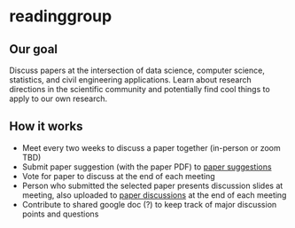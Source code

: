 # readinggroup

## Our goal
Discuss papers at the intersection of data science, computer science, statistics, and civil engineering applications. Learn about research directions in the scientific community and potentially find cool things to apply to our own research. 

## How it works
- Meet every two weeks to discuss a paper together (in-person or zoom TBD)
- Submit paper suggestion (with the paper PDF) to [paper suggestions](https://github.com/jaewonsaw/readinggroup/tree/main/paper%20suggestions)
- Vote for paper to discuss at the end of each meeting
- Person who submitted the selected paper presents discussion slides at meeting, also uploaded to [paper discussions](https://github.com/jaewonsaw/readinggroup/tree/main/paper%20discussions) at the end of each meeting
- Contribute to shared google doc (?) to keep track of major discussion points and questions
